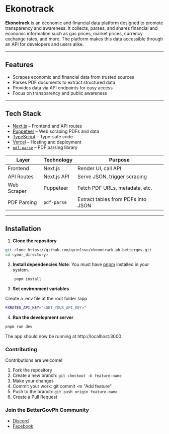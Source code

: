 # Ekonotrack

**Ekonotrack** is an economic and financial data platform designed to promote transparency and awareness. It collects, parses, and shares financial and economic information such as gas prices, market prices, currency exchange rates, and more. The platform makes this data accessible through an API for developers and users alike.

---

## Features

- Scrapes economic and financial data from trusted sources
- Parses PDF documents to extract structured data
- Provides data via API endpoints for easy access
- Focus on transparency and public awareness

---

## Tech Stack

- [Next.js](https://nextjs.org/) – Frontend and API routes
- [Puppeteer](https://pptr.dev/) – Web scraping PDFs and data
- [TypeScript](https://www.typescriptlang.org/) – Type-safe code
- [Vercel](https://vercel.com/) – Hosting and deployment
- [`pdf-parse`](https://www.npmjs.com/package/pdf-parse) – PDF parsing library

| Layer       | Technology  | Purpose                            |
| ----------- | ----------- | ---------------------------------- |
| Frontend    | Next.js     | Render UI, call API                |
| API Routes  | Next.js API | Serve JSON, trigger scraping       |
| Web Scraper | Puppeteer   | Fetch PDF URLs, metadata, etc.     |
| PDF Parsing | `pdf-parse` | Extract tables from PDFs into JSON |

---

## Installation

1. **Clone the repository**

```bash
git clone https://github.com/quin1sue/ekonotrack-ph.bettergov.git
cd <your_directory>
```

2. **Install dependencies**
   **Note**: You must have [pnpm](https://pnpm.io/installation) installed in your system.

```bash
    pnpm install
```

3. **Set environment variables**

Create a .env file at the root folder /app

```bash
FXRATES_API_KEY="<GET_YOUR_API_KEY>"
```

4. **Run the development server**

```bash
pnpm run dev
```

The app should now be running at http://localhost:3000

### Contributing

Contributions are welcome!

1. Fork the repository
2. Create a new branch: `git checkout -b feature-name`
3. Make your changes
4. Commit your work: git commit -m "Add feature"
5. Push to the branch: `git push origin feature-name`
6. Create a Pull Request

### Join the BetterGovPh Community

- [Discord](https://discord.gg/RpYZyCupuj)
- [Facebook](https://www.facebook.com/bettergovph)
